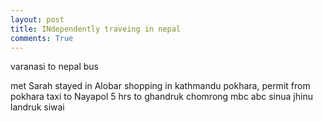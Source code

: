 ```yaml
---
layout: post
title: INdependently traveing in nepal
comments: True
---
```


varanasi to nepal bus

met Sarah stayed in Alobar
shopping in kathmandu
pokhara, permit from pokhara
taxi to Nayapol
5 hrs to ghandruk
chomrong
mbc
abc
sinua
jhinu
landruk siwai
